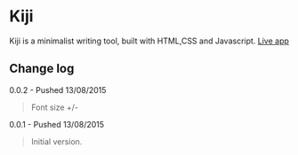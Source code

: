 Kiji
==
Kiji is a minimalist writing tool, built with HTML,CSS and Javascript. [Live app](http://elazzabi.github.io/kiji/)

## Change log
0.0.2 - Pushed 13/08/2015
> Font size +/-

0.0.1 - Pushed 13/08/2015
> Initial version.
